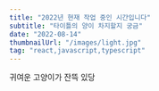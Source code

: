 ```yaml
---
title: "2022년 현재 작업 중인 시간입니다"
subtitle: "타이틀의 양이 차지할지 궁금"
date: "2022-08-14"
thumbnailUrl: "/images/light.jpg"
tag: "react,javascript,typescript"
---
```


귀여운 고양이가 잔뜩 있당
